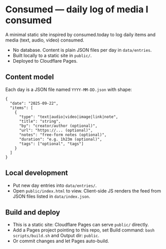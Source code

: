 # Consumed — daily log of media I consumed

A minimal static site inspired by consumed.today to log daily items and media (text, audio, video) consumed.

- No database. Content is plain JSON files per day in `data/entries`.
- Built locally to a static site in `public/`.
- Deployed to Cloudflare Pages.

## Content model
Each day is a JSON file named `YYYY-MM-DD.json` with shape:

```
{
  "date": "2025-09-22",
  "items": [
    {
      "type": "text|audio|video|image|link|note",
      "title": "string",
      "by": "creator/author (optional)",
      "url": "https://... (optional)",
      "notes": "free-form notes (optional)",
      "duration": "e.g. 1h23m (optional)",
      "tags": ["optional", "tags"]
    }
  ]
}
```

## Local development
- Put new day entries into `data/entries/`.
- Open `public/index.html` to view. Client-side JS renders the feed from JSON files listed in `data/index.json`.

## Build and deploy
- This is a static site: Cloudflare Pages can serve `public/` directly.
- Add a Pages project pointing to this repo, set Build command: `bash scripts/build.sh` and Output dir: `public`.
- Or commit changes and let Pages auto-build.

